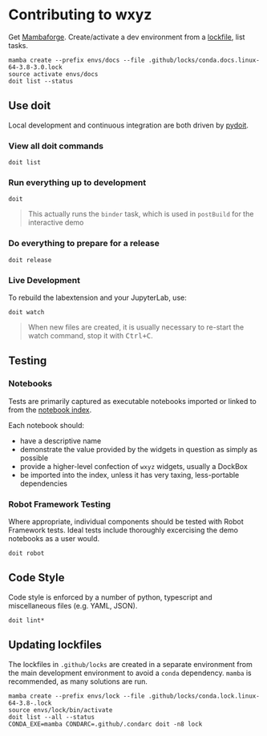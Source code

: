 # Contributing to wxyz

Get [Mambaforge][]. Create/activate a dev environment from a [lockfile][], list tasks.

    mamba create --prefix envs/docs --file .github/locks/conda.docs.linux-64-3.8-3.0.lock
    source activate envs/docs
    doit list --status

[mambaforge]: https://github.com/conda-forge/miniforge/releases
[lockfile]: ./.github/locks

## Use doit

Local development and continuous integration are both driven by [pydoit](https://pydoit.org/contents.html).

### View all doit commands

    doit list

### Run everything up to development

    doit

> This actually runs the `binder` task, which is used in `postBuild` for the
> interactive demo

### Do everything to prepare for a release

    doit release

### Live Development

To rebuild the labextension and your JupyterLab, use:

    doit watch

> When new files are created, it is usually necessary to re-start the watch command,
> stop it with <kbd>Ctrl+C</kbd>.

## Testing

### Notebooks

Tests are primarily captured as executable notebooks imported or linked to from
the [notebook index](src/py/wxyz_notebooks/src/wxyz/notebooks/index.ipynb).

Each notebook should:

- have a descriptive name
- demonstrate the value provided by the widgets in question as simply as possible
- provide a higher-level confection of `wxyz` widgets, usually a DockBox
- be imported into the index, unless it has very taxing, less-portable dependencies

### Robot Framework Testing

Where appropriate, individual components should be tested with Robot Framework
tests. Ideal tests include thoroughly excercising the demo notebooks as a user would.

    doit robot

## Code Style

Code style is enforced by a number of python, typescript and miscellaneous files
(e.g. YAML, JSON).

    doit lint*

## Updating lockfiles

The lockfiles in `.github/locks` are created in a separate environment from the main
development environment to avoid a `conda` dependency. `mamba` is recommended, as
many solutions are run.

    mamba create --prefix envs/lock --file .github/locks/conda.lock.linux-64-3.8-.lock
    source envs/lock/bin/activate
    doit list --all --status
    CONDA_EXE=mamba CONDARC=.github/.condarc doit -n8 lock

